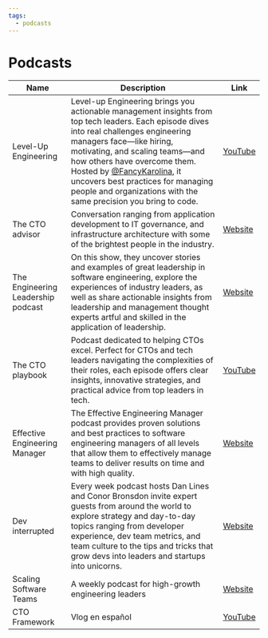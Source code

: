 ```yaml
---
tags:
  - podcasts
---
```


# Podcasts

| Name                               | Description                                                                                                                                                                                                                                                                                                                                                                                                | Link                                                                |
| ---------------------------------- | ---------------------------------------------------------------------------------------------------------------------------------------------------------------------------------------------------------------------------------------------------------------------------------------------------------------------------------------------------------------------------------------------------------- | ------------------------------------------------------------------- |
| Level-Up Engineering               | Level-up Engineering brings you actionable management insights from top tech leaders. Each episode dives into real challenges engineering managers face—like hiring, motivating, and scaling teams—and how others have overcome them. Hosted by [@FancyKarolina](https://x.com/FancyKarolina), it uncovers best practices for managing people and organizations with the same precision you bring to code. | [YouTube](https://www.youtube.com/channel/UCIXoDGCTXR6zc_AdddiQ6Mw) |
| The CTO advisor                    | Conversation ranging from application development to IT governance, and infrastructure architecture with some of the brightest people in the industry.                                                                                                                                                                                                                                                     | [Website](https://thectoadvisor.com/thectopodcast/)                 |
| The Engineering Leadership podcast | On this show, they uncover stories and examples of great leadership in software engineering, explore the experiences of industry leaders, as well as share actionable insights from leadership and management thought experts artful and skilled in the application of leadership.                                                                                                                         | [Website](https://sfelc.com/podcasts)                               |
| The CTO playbook                   | Podcast dedicated to helping CTOs excel. Perfect for CTOs and tech leaders navigating the complexities of their roles, each episode offers clear insights, innovative strategies, and practical advice from top leaders in tech.                                                                                                                                                                           | [YouTube](https://www.youtube.com/channel/UCGIBKIGGjsew2vGL3zVJQvw) |
| Effective Engineering Manager      | The Effective Engineering Manager podcast provides proven solutions and best practices to software engineering managers of all levels that allow them to effectively manage teams to deliver results on time and with high quality.                                                                                                                                                                        | [Website](https://www.effectiveem.com/)                             |
| Dev interrupted                    | Every week podcast hosts Dan Lines and Conor Bronsdon invite expert guests from around the world to explore strategy and day-to-day topics ranging from developer experience, dev team metrics, and team culture to the tips and tricks that grow devs into leaders and startups into unicorns.                                                                                                            | [Website](https://linearb.io/dev-interrupted/podcasts)              |
| Scaling Software Teams             | A weekly podcast for high-growth engineering leaders                                                                                                                                                                                                                                                                                                                                                       | [Website](https://software.fireside.fm/)                            |
| CTO Framework                      | Vlog en español                                                                                                                                                                                                                                                                                                                                                                                            | [YouTube](https://www.youtube.com/@ctoframework)                    |
